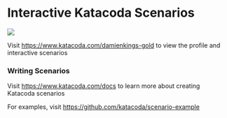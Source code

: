 # Interactive Katacoda Scenarios

[![](http://shields.katacoda.com/katacoda/damienkings-gold/count.svg)](https://www.katacoda.com/damienkings-gold "Get your profile on Katacoda.com")

Visit https://www.katacoda.com/damienkings-gold to view the profile and interactive scenarios

### Writing Scenarios
Visit https://www.katacoda.com/docs to learn more about creating Katacoda scenarios

For examples, visit https://github.com/katacoda/scenario-example
